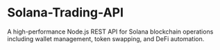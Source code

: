 # Solana-Trading-API
A high-performance Node.js REST API for Solana blockchain operations including wallet management, token swapping, and DeFi automation.
